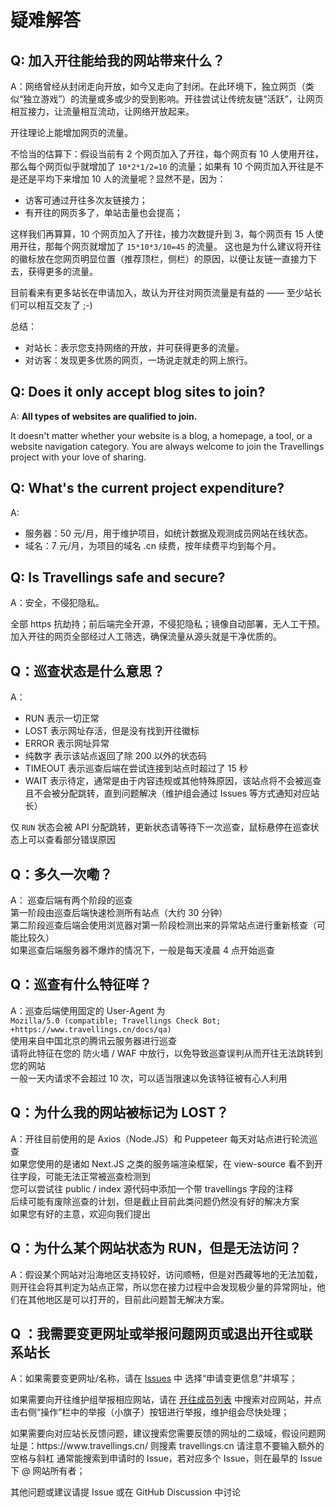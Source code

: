 # 疑难解答

## Q: 加入开往能给我的网站带来什么？

A：网络曾经从封闭走向开放，如今又走向了封闭。在此环境下，独立网页（类似“独立游戏”）的流量或多或少的受到影响。开往尝试让传统友链“活跃”，让网页相互接力，让流量相互流动，让网络开放起来。

开往理论上能增加网页的流量。

不恰当的估算下：假设当前有 2 个网页加入了开往，每个网页有 10 人使用开往，那么每个网页似乎就增加了 `10*2*1/2=10` 的流量；如果有 10 个网页加入开往是不是还是平均下来增加 10 人的流量呢？显然不是，因为：

- 访客可通过开往多次友链接力；
- 有开往的网页多了，单站击量也会提高；

这样我们再算算，10 个网页加入了开往，接力次数提升到 3，每个网页有 15 人使用开往，那每个网页就增加了 `15*10*3/10=45` 的流量。
这也是为什么建议将开往的徽标放在您网页明显位置（推荐顶栏，侧栏）的原因，以便让友链一直接力下去，获得更多的流量。

目前看来有更多站长在申请加入，故认为开往对网页流量是有益的 —— 至少站长们可以相互交友了 ;-)

总结：

- 对站长：表示您支持网络的开放，并可获得更多的流量。
- 对访客：发现更多优质的网页，一场说走就走的网上旅行。

## Q: Does it only accept blog sites to join?

A: **All types of websites are qualified to join.**

It doesn't matter whether your website is a blog, a homepage, a tool, or a website navigation category. You are always welcome to join the Travellings project with your love of sharing.

## Q: What's the current project expenditure?

A:

- 服务器：50 元/月，用于维护项目，如统计数据及观测成员网站在线状态。
- 域名：7 元/月，为项目的域名 .cn 续费，按年续费平均到每个月。

## Q: Is Travellings safe and secure?

A：安全，不侵犯隐私。

全部 https 抗劫持；前后端完全开源，不侵犯隐私；镜像自动部署，无人工干预。加入开往的网页全部经过人工筛选，确保流量从源头就是干净优质的。

## Q：巡查状态是什么意思？

A：

- RUN 表示一切正常
- LOST 表示网址存活，但是没有找到开往徽标
- ERROR 表示网址异常
- 纯数字 表示该站点返回了除 200 以外的状态码
- TIMEOUT 表示巡查后端在尝试连接到站点时超过了 15 秒
- WAIT 表示待定，通常是由于内容违规或其他特殊原因，该站点将不会被巡查且不会被分配跳转，直到问题解决（维护组会通过 Issues 等方式通知对应站长）

仅 `RUN` 状态会被 API 分配跳转，更新状态请等待下一次巡查，鼠标悬停在巡查状态上可以查看部分错误原因

## Q：多久一次嘞？

A：
巡查后端有两个阶段的巡查\
第一阶段由巡查后端快速检测所有站点（大约 30 分钟）\
第二阶段巡查后端会使用浏览器对第一阶段检测出来的异常站点进行重新核查（可能比较久）\
如果巡查后端服务器不爆炸的情况下，一般是每天凌晨 4 点开始巡查

## Q：巡查有什么特征咩？

A：巡查后端使用固定的 User-Agent 为\
`Mozilla/5.0 (compatible; Travellings Check Bot; +https://www.travellings.cn/docs/qa)`\
使用来自中国北京的腾讯云服务器进行巡查\
请将此特征在您的 防火墙 / WAF 中放行，以免导致巡查误判从而开往无法跳转到您的网站\
一般一天内请求不会超过 10 次，可以适当限速以免该特征被有心人利用

## Q：为什么我的网站被标记为 LOST？

A：开往目前使用的是 Axios（Node.JS）和 Puppeteer 每天对站点进行轮流巡查\
如果您使用的是诸如 Next.JS 之类的服务端渲染框架，在 view-source 看不到开往字段，可能无法正常被巡查检测到\
您可以尝试往 public / index 源代码中添加一个带 travellings 字段的注释\
后续可能有废除巡查的计划，但是截止目前此类问题仍然没有好的解决方案\
如果您有好的主意，欢迎向我们提出

## Q：为什么某个网站状态为 RUN，但是无法访问？

A：假设某个网站对沿海地区支持较好，访问顺畅，但是对西藏等地的无法加载，则开往会将其判定为站点正常，所以您在接力过程中会发现极少量的异常网址，他们在其他地区是可以打开的，目前此问题暂无解决方案。

## Q ：我需要变更网址或举报问题网页或退出开往或联系站长

A：如果需要变更网址/名称，请在 [Issues](https://github.com/travellings-link/travellings/issues) 中 选择“申请变更信息”并填写；

如果需要向开往维护组举报相应网站，请在 [开往成员列表](https://list.travellings.cn/) 中搜索对应网站，并点击右侧“操作”栏中的举报（小旗子）按钮进行举报，维护组会尽快处理；

如果需要向对应站长反馈问题，建议搜索您需要反馈的网址的二级域，假设问题网址是：https\://www\.travellings.cn/ 则搜素 travellings.cn 请注意不要输入额外的空格与斜杠 通常能搜索到申请时的 Issue，若对应多个 Issue，则在最早的 Issue 下 @ 网站所有者；

其他问题或建议请提 Issue 或在 GitHub Discussion 中讨论
